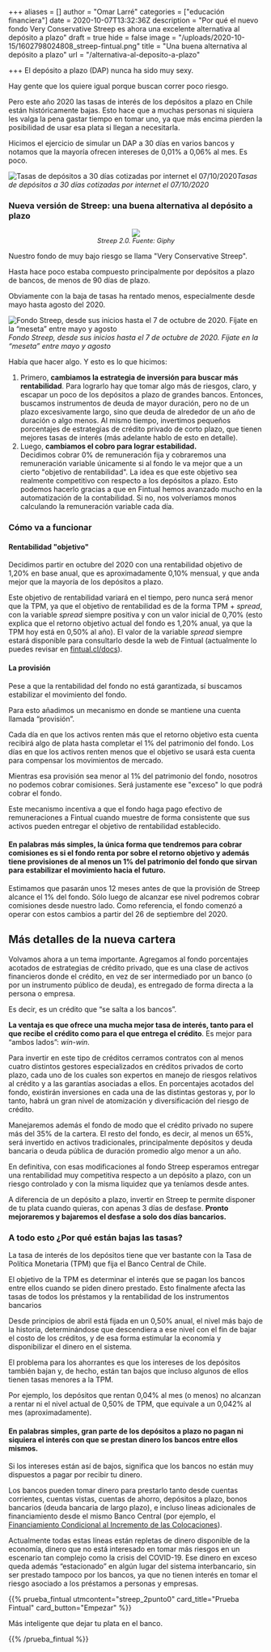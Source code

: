 +++
aliases = []
author = "Omar Larré"
categories = ["educación financiera"]
date = 2020-10-07T13:32:36Z
description = "Por qué el nuevo fondo Very Conservative Streep es ahora una excelente alternativa al depósito a plazo"
draft = true
hide = false
image = "/uploads/2020-10-15/1602798024808_streep-fintual.png"
title = "Una buena alternativa al depósito a plazo"
url = "/alternativa-al-deposito-a-plazo"

+++
El depósito a plazo (DAP) nunca ha sido muy sexy.

Hay gente que los quiere igual porque buscan correr poco riesgo.

Pero este año 2020 las tasas de interés de los depósitos a plazo en Chile están históricamente bajas. Esto hace que a muchas personas ni siquiera les valga la pena gastar tiempo en tomar uno, ya que más encima pierden la posibilidad de usar esa plata si llegan a necesitarla.

Hicimos el ejercicio de simular un DAP a 30 días en varios bancos y notamos que la mayoría ofrecen intereses de 0,01% a 0,06% al mes. Es poco.

![Tasas de depósitos a 30 días cotizadas por internet el 07/10/2020](/uploads/2020-10-08/tasas-depositos-a-plazo-bancarios-a-30-dias.png)_Tasas de depósitos a 30 días cotizadas por internet el 07/10/2020_

### Nueva versión de Streep: una buena alternativa al depósito a plazo

<div style="text-align:center"> <figure> <img src="/uploads/2020-10-08/meryl.png"> <figcaption style="display:block;text-align:center;font-size:.8rem"><i>Streep 2.0. Fuente: Giphy</i></figcaption> </figure> </div>

Nuestro fondo de muy bajo riesgo se llama "Very Conservative Streep".

Hasta hace poco estaba compuesto principalmente por depósitos a plazo de bancos, de menos de 90 días de plazo.

Obviamente con la baja de tasas ha rentado menos, especialmente desde mayo hasta agosto del 2020.

![Fondo Streep, desde sus inicios hasta el 7 de octubre de 2020. Fíjate en la “meseta” entre mayo y agosto](/uploads/2020-10-08/meseta-streep.png)_Fondo Streep, desde sus inicios hasta el 7 de octubre de 2020. Fíjate en la “meseta” entre mayo y agosto_

Había que hacer algo. Y esto es lo que hicimos:

1. Primero, **cambiamos la estrategia de inversión para buscar más rentabilidad**. Para lograrlo hay que tomar algo más de riesgos, claro, y escapar un poco de los depósitos a plazo de grandes bancos. Entonces, buscamos instrumentos de deuda de mayor duración, pero no de un plazo excesivamente largo, sino que deuda de alrededor de un año de duración o algo menos. Al mismo tiempo, invertimos pequeños porcentajes de estrategias de crédito privado de corto plazo, que tienen mejores tasas de interés (más adelante hablo de esto en detalle).
2. Luego, **cambiamos el cobro para lograr estabilidad.**  
   Decidimos cobrar 0% de remuneración fija y cobraremos una remuneración variable únicamente si al fondo le va mejor que a un cierto "objetivo de rentabilidad". La idea es que este objetivo sea realmente competitivo con respecto a los depósitos a plazo. Esto podemos hacerlo gracias a que en Fintual hemos avanzado mucho en la automatización de la contabilidad. Si no, nos volveríamos monos calculando la remuneración variable cada día.

### Cómo va a funcionar

#### Rentabilidad "objetivo"

Decidimos partir en octubre del 2020 con una rentabilidad objetivo de 1,20% en base anual, que es aproximadamente 0,10% mensual, y que anda mejor que la mayoría de los depósitos a plazo.

Este objetivo de rentabilidad variará en el tiempo, pero nunca será menor que la TPM, ya que el objetivo de rentabilidad es de la forma TPM + _spread_, con la variable _spread_ siempre positiva y con un valor inicial de 0,70% (esto explica que el retorno objetivo actual del fondo es 1,20% anual, ya que la TPM hoy está en 0,50% al año). El valor de la variable _spread_ siempre estará disponible para consultarlo desde la web de Fintual (actualmente lo puedes revisar en [fintual.cl/docs](https://www.fintual.com/docs)).

#### La provisión

Pese a que la rentabilidad del fondo no está garantizada, sí buscamos estabilizar el movimiento del fondo.

Para esto añadimos un mecanismo en donde se mantiene una cuenta llamada “provisión”.

Cada día en que los activos renten más que el retorno objetivo esta cuenta recibirá algo de plata hasta completar el 1% del patrimonio del fondo.
Los días en que los activos renten menos que el objetivo se usará esta cuenta para compensar los movimientos de mercado.

Mientras esa provisión sea menor al 1% del patrimonio del fondo, nosotros no podemos cobrar comisiones. Será justamente ese "exceso" lo que podrá cobrar el fondo.

Este mecanismo incentiva a que el fondo haga pago efectivo de remuneraciones a Fintual cuando muestre de forma consistente que sus activos pueden entregar el objetivo de rentabilidad establecido.

#### **En palabras más simples, la única forma que tendremos para cobrar comisiones es si el fondo renta por sobre el retorno objetivo y además tiene provisiones de al menos un 1% del patrimonio del fondo que sirvan para estabilizar el movimiento hacia el futuro.**

Estimamos que pasarán unos 12 meses antes de que la provisión de Streep alcance el 1% del fondo. Sólo luego de alcanzar ese nivel podremos cobrar comisiones desde nuestro lado. Como referencia, el fondo comenzó a operar con estos cambios a partir del 26 de septiembre del 2020.

## Más detalles de la nueva cartera

Volvamos ahora a un tema importante. Agregamos al fondo porcentajes acotados de estrategias de crédito privado, que es una clase de activos financieros donde el crédito, en vez de ser intermediado por un banco (o por un instrumento público de deuda), es entregado de forma directa a la persona o empresa.

Es decir, es un crédito que “se salta a los bancos”.

**La ventaja es que ofrece una mucha mejor tasa de interés, tanto para el que recibe el crédito como para el que entrega el crédito**. Es mejor para “ambos lados”: _win-win_.

Para invertir en este tipo de créditos cerramos contratos con al menos cuatro distintos gestores especializados en créditos privados de corto plazo, cada uno de los cuales son expertos en manejo de riesgos relativos al crédito y a las garantías asociadas a ellos. En porcentajes acotados del fondo, existirán inversiones en cada una de las distintas gestoras y, por lo tanto, habrá un gran nivel de atomización y diversificación del riesgo de crédito.

Manejaremos además el fondo de modo que el crédito privado no supere más del 35% de la cartera. El resto del fondo, es decir, al menos un 65%, será invertido en activos tradicionales, principalmente depósitos y deuda bancaria o deuda pública de duración promedio algo menor a un año.

En definitiva, con esas modificaciones al fondo Streep esperamos entregar una rentabilidad muy competitiva respecto a un depósito a plazo, con un riesgo controlado y con la misma liquidez que ya teníamos desde antes.

A diferencia de un depósito a plazo, invertir en Streep te permite disponer de tu plata cuando quieras, con apenas 3 días de desfase. **Pronto mejoraremos y bajaremos el desfase a solo dos días bancarios.**

### A todo esto ¿Por qué están bajas las tasas?

La tasa de interés de los depósitos tiene que ver bastante con la Tasa de Política Monetaria (TPM) que fija el Banco Central de Chile.

El objetivo de la TPM es determinar el interés que se pagan los bancos entre ellos cuando se piden dinero prestado. Esto finalmente afecta las tasas de todos los préstamos y la rentabilidad de los instrumentos bancarios

Desde principios de abril está fijada en un 0,50% anual, el nivel más bajo de la historia, determinándose que descendiera a ese nivel con el fin de bajar el costo de los créditos, y de esa forma estimular la economía y disponibilizar el dinero en el sistema.

El problema para los ahorrantes es que los intereses de los depósitos también bajan y, de hecho, están tan bajos que incluso algunos de ellos tienen tasas menores a la TPM.

Por ejemplo, los depósitos que rentan 0,04% al mes (o menos) no alcanzan a rentar ni el nivel actual de 0,50% de TPM, que equivale a un 0,042% al mes (aproximadamente).

#### En palabras simples, gran parte de los depósitos a plazo no pagan ni siquiera el interés con que se prestan dinero los bancos entre ellos mismos.

Si los intereses están así de bajos, significa que los bancos no están muy dispuestos a pagar por recibir tu dinero.

Los bancos pueden tomar dinero para prestarlo tanto desde cuentas corrientes, cuentas vistas, cuentas de ahorro, depósitos a plazo, bonos bancarios (deuda bancaria de largo plazo), e incluso líneas adicionales de financiamiento desde el mismo Banco Central (por ejemplo, el [Financiamiento Condicional al Incremento de las Colocaciones](https://www.bcentral.cl/contenido/-/detalle/banco-central-informa-condiciones-de-la-facilidad-de-credito-condicional-al-incremento-de-las-colocaciones-fcic-y-medidas-complementarias)).

Actualmente todas estas líneas están repletas de dinero disponible de la economía, dinero que no está interesado en tomar más riesgos en un escenario tan complejo como la crisis del COVID-19. Ese dinero en exceso queda además “estacionado” en algún lugar del sistema interbancario, sin ser prestado tampoco por los bancos, ya que no tienen interés en tomar el riesgo asociado a los préstamos a personas y empresas.

{{% prueba_fintual
utmcontent="streep_2punto0"
card_title="Prueba Fintual"
card_button="Empezar" %}}

Más inteligente que dejar tu plata en el banco.

{{% /prueba_fintual %}}